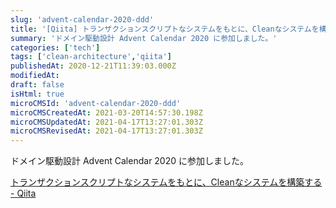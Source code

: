 ```yaml
---
slug: 'advent-calendar-2020-ddd'
title: '[Qiita] トランザクションスクリプトなシステムをもとに、Cleanなシステムを構築する'
summary: 'ドメイン駆動設計 Advent Calendar 2020 に参加しました。'
categories: ['tech']
tags: ['clean-architecture','qiita']
publishedAt: 2020-12-21T11:39:03.000Z
modifiedAt: 
draft: false
isHtml: true
microCMSId: 'advent-calendar-2020-ddd'
microCMSCreatedAt: 2021-03-20T14:57:30.198Z
microCMSUpdatedAt: 2021-04-17T13:27:01.303Z
microCMSRevisedAt: 2021-04-17T13:27:01.303Z
---
```

<p>ドメイン駆動設計 Advent Calendar 2020 に参加しました。</p>
<p><a href="https://qiita.com/abekoh/items/f8d392ac4835efa82b28">トランザクションスクリプトなシステムをもとに、Cleanなシステムを構築する - Qiita</a></p>
    